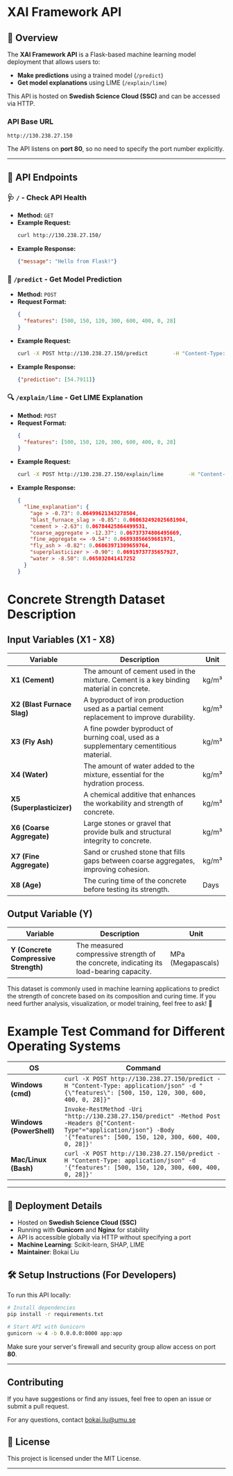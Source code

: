 # XAI Framework API

## 📖 Overview

The **XAI Framework API** is a Flask-based machine learning model deployment that allows users to:

- **Make predictions** using a trained model (`/predict`)
- **Get model explanations** using LIME (`/explain/lime`)

This API is hosted on **Swedish Science Cloud (SSC)** and can be accessed via HTTP.

### API Base URL
```
http://130.238.27.150
```
The API listens on **port 80**, so no need to specify the port number explicitly.

---

## 🔧 API Endpoints

### 🩺 `/` - Check API Health
- **Method:** `GET`
- **Example Request:**
  ```bash
  curl http://130.238.27.150/
  ```
- **Example Response:**
  ```json
  {"message": "Hello from Flask!"}
  ```

### 🔮 `/predict` - Get Model Prediction
- **Method:** `POST`
- **Request Format:**
  ```json
  {
    "features": [500, 150, 120, 300, 600, 400, 0, 28]
  }
  ```
- **Example Request:**
  ```bash
  curl -X POST http://130.238.27.150/predict        -H "Content-Type: application/json"        -d '{"features": [500, 150, 120, 300, 600, 400, 0, 28]}'
  ```
- **Example Response:**
  ```json
  {"prediction": [54.7911]}
  ```

### 🔍 `/explain/lime` - Get LIME Explanation
- **Method:** `POST`
- **Request Format:**
  ```json
  {
    "features": [500, 150, 120, 300, 600, 400, 0, 28]
  }
  ```
- **Example Request:**
  ```bash
  curl -X POST http://130.238.27.150/explain/lime        -H "Content-Type: application/json"        -d '{"features": [500, 150, 120, 300, 600, 400, 0, 28]}'
  ```
- **Example Response:**
  ```json
  {
    "lime_explanation": {
      "age > -0.73": 0.06499621343278504,
      "blast_furnace_slag > -0.85": 0.060632492025681904,
      "cement > -2.63": 0.06784425864499531,
      "coarse_aggregate > -12.37": 0.06737374806495669,
      "fine_aggregate <= -9.54": 0.06893856659681971,
      "fly_ash > -0.82": 0.06063971309659764,
      "superplasticizer > -0.90": 0.06919737735657927,
      "water > -8.50": 0.065032041417252
    }
  }
  ```

# **Concrete Strength Dataset Description**

## **Input Variables (X1 - X8)**

| **Variable** | **Description** | **Unit** |
|-------------|---------------|----------|
| **X1 (Cement)** | The amount of cement used in the mixture. Cement is a key binding material in concrete. | kg/m³ |
| **X2 (Blast Furnace Slag)** | A byproduct of iron production used as a partial cement replacement to improve durability. | kg/m³ |
| **X3 (Fly Ash)** | A fine powder byproduct of burning coal, used as a supplementary cementitious material. | kg/m³ |
| **X4 (Water)** | The amount of water added to the mixture, essential for the hydration process. | kg/m³ |
| **X5 (Superplasticizer)** | A chemical additive that enhances the workability and strength of concrete. | kg/m³ |
| **X6 (Coarse Aggregate)** | Large stones or gravel that provide bulk and structural integrity to concrete. | kg/m³ |
| **X7 (Fine Aggregate)** | Sand or crushed stone that fills gaps between coarse aggregates, improving cohesion. | kg/m³ |
| **X8 (Age)** | The curing time of the concrete before testing its strength. | Days |

## **Output Variable (Y)**

| **Variable** | **Description** | **Unit** |
|-------------|---------------|----------|
| **Y (Concrete Compressive Strength)** | The measured compressive strength of the concrete, indicating its load-bearing capacity. | MPa (Megapascals) |

This dataset is commonly used in machine learning applications to predict the strength of concrete based on its composition and curing time. If you need further analysis, visualization, or model training, feel free to ask! 🚀

# **Example Test Command for Different Operating Systems**

| OS                     | Command |
|------------------------|---------|
| **Windows (cmd)** | `curl -X POST http://130.238.27.150/predict -H "Content-Type: application/json" -d "{\"features\": [500, 150, 120, 300, 600, 400, 0, 28]}"` |
| **Windows (PowerShell)** | `Invoke-RestMethod -Uri "http://130.238.27.150/predict" -Method Post -Headers @{"Content-Type"="application/json"} -Body '{"features": [500, 150, 120, 300, 600, 400, 0, 28]}'` |
| **Mac/Linux (Bash)** | `curl -X POST http://130.238.27.150/predict -H "Content-Type: application/json" -d '{"features": [500, 150, 120, 300, 600, 400, 0, 28]}'` |





---

## 🚀 Deployment Details

- Hosted on **Swedish Science Cloud (SSC)**
- Running with **Gunicorn** and **Nginx** for stability
- API is accessible globally via HTTP without specifying a port
- **Machine Learning**: Scikit-learn, SHAP, LIME
- **Maintainer**: Bokai Liu

## 🛠 Setup Instructions (For Developers)

To run this API locally:

```bash
# Install dependencies
pip install -r requirements.txt

# Start API with Gunicorn
gunicorn -w 4 -b 0.0.0.0:8000 app:app
```

Make sure your server's firewall and security group allow access on port **80**.

---

## Contributing
If you have suggestions or find any issues, feel free to open an issue or submit a pull request.

For any questions, contact bokai.liu@umu.se




## 📝 License

This project is licensed under the MIT License.

---
